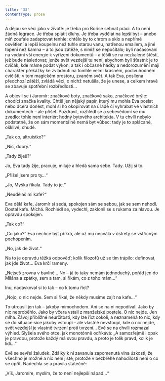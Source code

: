 ```yaml
---
title: '33'
contentType: prose
---
```


A dějou se věci jako v životě: je třeba pro Borise sehnat práci. A to není žádná legrace. Je třeba splatit dluhy. Je třeba vydělat na lepší byt – anebo míň zoufale zadaptovat tenhle: chtělo by to chrom a sklo a nepřímé osvětlení a lepší koupelnu než tuhle starou vanu, natřenou emailem, a jiné topení než kamna – a to jsou zátěže, s nimiž se nepočítalo; byli načasovaní na vydání vší energie k vyřízení dokumentů – a těšili se na nezkalené štěstí, jež bude následovat; jenže svět vezdejší tu není, abychom byli šťastni: je to cvičák, kde máme podat výkon; a tak i občasné hádky a nedorozumění mají charakter překážky ke zvládnutí na tomhle velmi krásném, podivuhodném cvičišti; v tom magickém prostoru, zvaném svět. A tak Eva, posílena předchozí zátěží, zvládá věci, o nichž netušila, že je unese, a celkem hravě se zbavuje spotřební rozbředlosti…

A objevil se i Jaromír: značkové boty, značkové sako, značkové brýle: chodící značka kvality. Chtěl jen nějaký papír, který mu mohla Eva poslat nebo dcera donést, mohl si ho okopírovat na úřadě či vyhrabat ve vlastních dokumentech – ale přišel. Pozdravil, rozhlédl se a sebevědomí se mu zvedlo: tohle není interiér; hodný bytového architekta. V tu chvíli nebylo podstatné, že on sám momentálně nemá byt vůbec: tady je to splácané, ošklivé, chudé.

„Tak co, altruistko?“

„Nic, dobrý.“

„Tady žiješ?“

Jo, Eva tady žije, pracuje, miluje a hledá sama sebe. Tady. Užij si to.

„Přišel jsem pro ty…“

„Jo, Myška říkala. Tady to je.“

„Neuděláš mi kafe?“

Eva dělá kafe, Jaromír si sedá, spokojen sám se sebou, jak se sem nehodí. Dostal kafe. Míchá. Rozhlédl se, vydechl, zaklonil se s rukama za hlavou. Je opravdu spokojen.

„Tak co?“

„Co jako?“ Eva nechce být příkrá, ale už mu necválá v ústrety se vstřícným pochopením.

„No, jak de život.“

Na to je opravdu těžká odpověď; kolik filozofů už se tím trápilo: definovat, jak jde život… Eva krčí rameny.

„Nejseš zrovna v bavlně… No – já to taky nemám jednoduchý, pořád jen do Milána a zpátky, sem a tam, si řikám, co z toho mám…“

Inu, nadávkoval si to tak – co k tomu říct?

„Nojo, o nic nejde. Sem si řikal, že někdy musíme zajít na kafe…“

To utrousil jen tak – jakoby mimochodem. Ani se na ni nepodíval. Jako by nic neproběhlo. Jako by včera vstali z manželské postele. O nic nejde. Jen mlha. Závoj přibližné neurčitosti, kdy lze říct cokoli, a neznamená to nic, kdy se do situace sice jakoby vstoupí – ale vlastně nevstoupí, kde o nic nejde, svět vezdejší je vlastně tvrzení proti tvrzení… Evě se na chvíli rozmazal výhled. Slyšela svého otce, jak monotónně odříkává: „A samozřejmě i opak je pravdou, protože každý má svou pravdu, a proto je tolik pravd, kolik je lidí…“

Evě se sevřel žaludek. Zdálky k ní zavanula zapomenutá vlna úzkosti, že všechno je možné a nic není jisté, protože v bezbřehé nahodilosti není o co se opřít. Nadechla se a pravila statečně:

„Víš, Jaromíre, myslím, že to není nejlepší nápad…“
